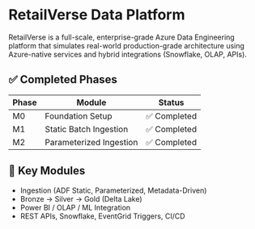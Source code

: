 # RetailVerse Data Platform

RetailVerse is a full-scale, enterprise-grade Azure Data Engineering platform that simulates real-world production-grade architecture using Azure-native services and hybrid integrations (Snowflake, OLAP, APIs).

## ✅ Completed Phases

| Phase | Module                     | Status       |
|-------|----------------------------|--------------|
| M0    | Foundation Setup           | ✅ Completed |
| M1    | Static Batch Ingestion     | ✅ Completed |
| M2    | Parameterized Ingestion    | ✅ Completed |

## 📁 Key Modules

- Ingestion (ADF Static, Parameterized, Metadata-Driven)
- Bronze → Silver → Gold (Delta Lake)
- Power BI / OLAP / ML Integration
- REST APIs, Snowflake, EventGrid Triggers, CI/CD